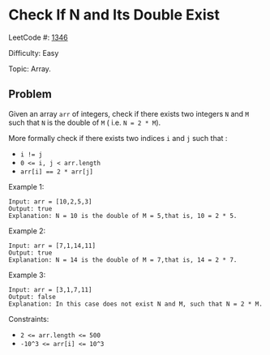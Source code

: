 # Check If N and Its Double Exist

LeetCode #: [1346](https://leetcode.com/problems/check-if-n-and-its-double-exist/)

Difficulty: Easy

Topic: Array.

## Problem

Given an array `arr` of integers, check if there exists two integers `N` and `M` such that `N` is the double of `M` ( i.e. `N = 2 * M`).

More formally check if there exists two indices `i` and `j` such that :

* `i != j`
* `0 <= i, j < arr.length`
* `arr[i] == 2 * arr[j]`

Example 1:

```text
Input: arr = [10,2,5,3]
Output: true
Explanation: N = 10 is the double of M = 5,that is, 10 = 2 * 5.
```

Example 2:

```text
Input: arr = [7,1,14,11]
Output: true
Explanation: N = 14 is the double of M = 7,that is, 14 = 2 * 7.
```

Example 3:

```text
Input: arr = [3,1,7,11]
Output: false
Explanation: In this case does not exist N and M, such that N = 2 * M.
```

Constraints:

* `2 <= arr.length <= 500`
* `-10^3 <= arr[i] <= 10^3`
